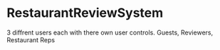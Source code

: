 # RestaurantReviewSystem
 3 diffrent users each with there own user controls. Guests, Reviewers, Restaurant Reps
